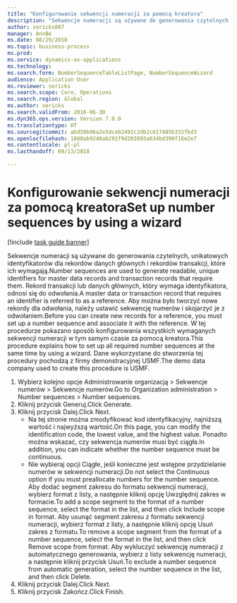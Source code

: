 ```yaml
--- 
title: "Konfigurowanie sekwencji numeracji za pomocą kreatora"
description: "Sekwencje numeracji są używane do generowania czytelnych, unikatowych identyfikatorów dla rekordów danych głównych i rekordów transakcji, które ich wymagają."
author: sericks007
manager: AnnBe
ms.date: 08/29/2018
ms.topic: business-process
ms.prod: 
ms.service: dynamics-ax-applications
ms.technology: 
ms.search.form: NumberSequenceTableListPage, NumberSequenceWizard
audience: Application User
ms.reviewer: sericks
ms.search.scope: Core, Operations
ms.search.region: Global
ms.author: sericks
ms.search.validFrom: 2016-06-30
ms.dyn365.ops.version: Version 7.0.0
ms.translationtype: HT
ms.sourcegitcommit: abd59b96a2e5dceb2492c2db2c617485b332fbd3
ms.openlocfilehash: 1808ab9240ab291f9d203893a634bd390f16e2e7
ms.contentlocale: pl-pl
ms.lasthandoff: 09/13/2018

---
```

# <a name="set-up-number-sequences-by-using-a-wizard"></a><span data-ttu-id="b070d-103">Konfigurowanie sekwencji numeracji za pomocą kreatora</span><span class="sxs-lookup"><span data-stu-id="b070d-103">Set up number sequences by using a wizard</span></span>

[!include [task guide banner](../../includes/task-guide-banner.md)]

<span data-ttu-id="b070d-104">Sekwencje numeracji są używane do generowania czytelnych, unikatowych identyfikatorów dla rekordów danych głównych i rekordów transakcji, które ich wymagają.</span><span class="sxs-lookup"><span data-stu-id="b070d-104">Number sequences are used to generate readable, unique identifiers for master data records and transaction records that require them.</span></span> <span data-ttu-id="b070d-105">Rekord transakcji lub danych głównych, który wymaga identyfikatora, odnosi się do odwołania.</span><span class="sxs-lookup"><span data-stu-id="b070d-105">A master data or transaction record that requires an identifier is referred to as a reference.</span></span> <span data-ttu-id="b070d-106">Aby można było tworzyć nowe rekordy dla odwołania, należy ustawić sekwencję numerów i skojarzyć je z odwołaniem.</span><span class="sxs-lookup"><span data-stu-id="b070d-106">Before you can create new records for a reference, you must set up a number sequence and associate it with the reference.</span></span> <span data-ttu-id="b070d-107">W tej procedurze pokazano sposób konfigurowania wszystkich wymaganych sekwencji numeracji w tym samym czasie za pomocą kreatora.</span><span class="sxs-lookup"><span data-stu-id="b070d-107">This procedure explains how to set up all required number sequences at the same time by using a wizard.</span></span> <span data-ttu-id="b070d-108">Dane wykorzystane do stworzenia tej procedury pochodzą z firmy demonstracyjnej USMF.</span><span class="sxs-lookup"><span data-stu-id="b070d-108">The demo data company used to create this procedure is USMF.</span></span>

1. <span data-ttu-id="b070d-109">Wybierz kolejno opcje Administrowanie organizacją > Sekwencje numerów > Sekwencje numerów.</span><span class="sxs-lookup"><span data-stu-id="b070d-109">Go to Organization administration > Number sequences > Number sequences.</span></span>
2. <span data-ttu-id="b070d-110">Kliknij przycisk Generuj.</span><span class="sxs-lookup"><span data-stu-id="b070d-110">Click Generate.</span></span>
3. <span data-ttu-id="b070d-111">Kliknij przycisk Dalej.</span><span class="sxs-lookup"><span data-stu-id="b070d-111">Click Next.</span></span>
    * <span data-ttu-id="b070d-112">Na tej stronie można zmodyfikować kod identyfikacyjny, najniższą wartość i najwyższą wartość.</span><span class="sxs-lookup"><span data-stu-id="b070d-112">On this page, you can modify the identification code, the lowest value, and the highest value.</span></span> <span data-ttu-id="b070d-113">Ponadto można wskazać, czy sekwencja numerów musi być ciągła.</span><span class="sxs-lookup"><span data-stu-id="b070d-113">In addition, you can indicate whether the number sequence must be continuous.</span></span>   
    * <span data-ttu-id="b070d-114">Nie wybieraj opcji Ciągłe, jeśli konieczne jest wstępne przydzielanie numerów w sekwencji numeracji.</span><span class="sxs-lookup"><span data-stu-id="b070d-114">Do not select the Continuous option if you must preallocate numbers for the number sequence.</span></span>     <span data-ttu-id="b070d-115">Aby dodać segment zakresu do formatu sekwencji numeracji, wybierz format z listy, a następnie kliknij opcję Uwzględnij zakres w formacie.</span><span class="sxs-lookup"><span data-stu-id="b070d-115">To add a scope segment to the format of a number sequence, select the format in the list, and then click Include scope in format.</span></span>     <span data-ttu-id="b070d-116">Aby usunąć segment zakresu z formatu sekwencji numeracji, wybierz format z listy, a następnie kliknij opcję Usuń zakres z formatu.</span><span class="sxs-lookup"><span data-stu-id="b070d-116">To remove a scope segment from the format of a number sequence, select the format in the list, and then click Remove scope from format.</span></span>     <span data-ttu-id="b070d-117">Aby wykluczyć sekwencję numeracji z automatycznego generowania, wybierz z listy sekwencję numeracji, a następnie kliknij przycisk Usuń.</span><span class="sxs-lookup"><span data-stu-id="b070d-117">To exclude a number sequence from automatic generation, select the number sequence in the list, and then click Delete.</span></span>  
4. <span data-ttu-id="b070d-118">Kliknij przycisk Dalej.</span><span class="sxs-lookup"><span data-stu-id="b070d-118">Click Next.</span></span>
5. <span data-ttu-id="b070d-119">Kliknij przycisk Zakończ.</span><span class="sxs-lookup"><span data-stu-id="b070d-119">Click Finish.</span></span>


